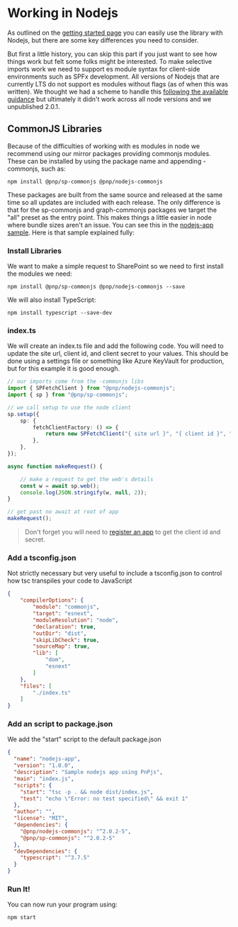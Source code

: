 # Working in Nodejs

As outlined on the [getting started page](./getting-started.md#connect-to-sharepoint-from-node) you can easily use the library with Nodejs, but there are some key differences you need to consider.

But first a little history, you can skip this part if you just want to see how things work but felt some folks might be interested. To make selective imports work we need to support es module syntax for client-side environments such as SPFx development. All versions of Nodejs that are currently LTS do not support es modules without flags (as of when this was written). We thought we had a scheme to handle this [following the available guidance](https://nodejs.org/docs/latest-v12.x/api/esm.html#esm_enabling) but ultimately it didn't work across all node versions and we unpublished 2.0.1.

## CommonJS Libraries

Because of the difficulties of working with es modules in node we recommend using our mirror packages providing commonjs modules. These can be installed by using the package name and appending -commonjs, such as:

```
npm install @pnp/sp-commonjs @pnp/nodejs-commonjs
```

These packages are built from the same source and released at the same time so all updates are included with each release. The only difference is that for the sp-commonjs and graph-commonjs packages we target the "all" preset as the entry point. This makes things a little easier in node where bundle sizes aren't an issue. You can see this in the [nodejs-app sample](https://github.com/pnp/pnpjs/tree/version-2/samples/nodejs-app). Here is that sample explained fully:

### Install Libraries

We want to make a simple request to SharePoint so we need to first install the modules we need:

```
npm install @pnp/sp-commonjs @pnp/nodejs-commonjs --save
```

We will also install TypeScript:

```
npm install typescript --save-dev
```

### index.ts

We will create an index.ts file and add the following code. You will need to update the site url, client id, and client secret to your values. This should be done using a settings file or something like Azure KeyVault for production, but for this example it is good enough.

```TypeScript
// our imports come from the -commonjs libs
import { SPFetchClient } from "@pnp/nodejs-commonjs";
import { sp } from "@pnp/sp-commonjs";

// we call setup to use the node client
sp.setup({
    sp: {
        fetchClientFactory: () => {
            return new SPFetchClient("{ site url }", "{ client id }", "{ client secret }");
        },
    },
});

async function makeRequest() {

    // make a request to get the web's details
    const w = await sp.web();
    console.log(JSON.stringify(w, null, 2));
}

// get past no await at root of app
makeRequest();
```

> Don't forget you will need to [register an app](https://pnp.github.io/pnpjs/debugging/#register-an-add-in) to get the client id and secret.

### Add a tsconfig.json

Not strictly necessary but very useful to include a tsconfig.json to control how tsc transpiles your code to JavaScript

```JSON
{
    "compilerOptions": {
        "module": "commonjs",
        "target": "esnext",
        "moduleResolution": "node",
        "declaration": true,
        "outDir": "dist",
        "skipLibCheck": true,
        "sourceMap": true,
        "lib": [
            "dom",
            "esnext"
        ]
    },
    "files": [
        "./index.ts"
    ]
}
```

### Add an script to package.json

We add the "start" script to the default package.json

```JSON
{
  "name": "nodejs-app",
  "version": "1.0.0",
  "description": "Sample nodejs app using PnPjs",
  "main": "index.js",
  "scripts": {
    "start": "tsc -p . && node dist/index.js",
    "test": "echo \"Error: no test specified\" && exit 1"
  },
  "author": "",
  "license": "MIT",
  "dependencies": {
    "@pnp/nodejs-commonjs": "^2.0.2-5",
    "@pnp/sp-commonjs": "^2.0.2-5"
  },
  "devDependencies": {
    "typescript": "^3.7.5"
  }
}
```

### Run It!

You can now run your program using:

```
npm start
```
